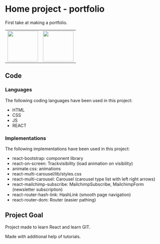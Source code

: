 # Home project - portfolio
First take at making a portfolio.

<table>
  <tr>
    <td><img src="https://user-images.githubusercontent.com/113902874/222854462-b25d1fc6-6a3c-4380-a77b-2b2c2116aab5.png" height="100px" width="100px"></td>
    <td><img src="https://user-images.githubusercontent.com/113902874/222854224-d1525738-cce0-4576-ae8c-89a1ccfdf0ab.png" height="100px"></td>
  </tr>
</table>

## Code

### Languages

The following coding languages have been used in this project:

- HTML
- CSS
- JS
- REACT

### Implementations

The following implementations have been used in this project:

- react-bootstrap: component library
- react-on-screen: Trackvisibility (load animation on visibility)
- animate.css: animations
- react-multi-carousel/lib/styles.css
- react-multi-carousel: Carousel (carousel type list with left right arrows)
- react-mailchimp-subscribe: MailchimpSubscribe, MailchimpForm (newsletter subscription)
- react-router-hash-link: HashLink (smooth page navigation)
- react-router-dom: Router (easier pathing)


## Project Goal
Project made to learn React and learn GIT.

Made with additional help of tutorials.
